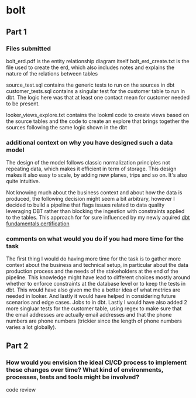 # bolt

## Part 1
### Files submitted
bolt_erd.pdf is the entity relationship diagram itself 
bolt_erd_create.txt is the file used to create the erd, which also includes notes and explains the nature of the relations between tables

source_test.sql contains the generic tests to run on the sources in dbt 
customer_tests.sql contains a singular test for the customer table to run in dbt. The logic here was that at least one contact mean for customer needed to be present. 

looker_views_explore.txt contains the lookml code to create views based on the source tables and the code to create an explore that brings together the sources following the same logic shown in the dbt

### additional context on why you have designed such a data model
The design of the model follows classic normalization principles not repeating data, which makes it efficient in term of storage. This design makes it also easy to scale, by adding new planes, trips and so on. It's also quite intuitive. 

Not knowing much about the business context and about how the data is produced, the following decision might seem a bit arbitrary, however I decided to build a pipeline that flags issues related to data quality leveraging DBT rather than blocking the ingestion with constraints applied to the tables. 
This approach for for sure influenced by my newly aquired [dbt fundamentals certification](https://credentials.getdbt.com/bd4ea664-a948-4be4-91c3-d04e58978784#acc.ay7dBnxT)

### comments on what would you do if you had more time for the task
The first thing I would do having more time for the task is to gather more context about the business and technical setup, in particular about the data production process and the needs of the stakeholders at the end of the pipeline. This knowledge might have lead to different choices mostly around whether to enforce constraints at the database level or to keep the tests in dbt. This would have also given me the a better idea of what metrics are needed in looker. And lastly it would have helped in considering future scenarios and edge cases. 
Jobs to in dbt. 
Lastly I would have also added 2 more singluar tests for the customer table, using regex to make sure that the email addresses are actually email addresses and that the phone numbers are phone numbers (trickier since the length of phone numbers varies a lot globally). 


## Part 2
### How would you envision the ideal CI/CD process to implement these changes over time? What kind of environments, processes, tests and tools might be involved?
code review 
